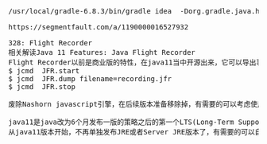 <pre>
/usr/local/gradle-6.8.3/bin/gradle idea  -Dorg.gradle.java.home=/usr/local/jdk11/jdk-11.0.10.jdk/Contents/Home

https://segmentfault.com/a/1190000016527932

328: Flight Recorder
相关解读Java 11 Features: Java Flight Recorder
Flight Recorder以前是商业版的特性，在java11当中开源出来，它可以导出事件到文件中，之后可以用Java Mission Control来分析。可以在应用启动时配置java -XX:StartFlightRecording，或者在应用启动之后，使用jcmd来录制，比如
$ jcmd <pid> JFR.start
$ jcmd <pid> JFR.dump filename=recording.jfr
$ jcmd <pid> JFR.stop

废除Nashorn javascript引擎，在后续版本准备移除掉，有需要的可以考虑使用GraalVM

java11是java改为6个月发布一版的策略之后的第一个LTS(Long-Term Support)版本(oracle版本才有LTS)，这个版本最主要的特性是：在模块方面移除Java EE以及CORBA模块，在JVM方面引入了实验性的ZGC，在API方面正式提供了HttpClient类。
从java11版本开始，不再单独发布JRE或者Server JRE版本了，有需要的可以自己通过jlink去定制runtime image

</pre>